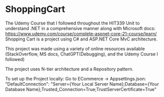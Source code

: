 # ShoppingCart
The Udemy Course that I followed throughout the HIT339 Unit to understand .NET  in a comprehensive manner along with Microsoft docs: https://www.udemy.com/course/complete-aspnet-core-21-course/learn/ 
Shopping Cart is a project using C# and ASP.NET Core MvC architecture.

This project was made using a variety of online resources available (StackOverflow, MS docs, ChatGPT(Debugging), and the Udemy Course I followed)

The project uses N-tier architecture and a Repository pattern. 

To set up the Project locally:
Go to ECommerce -> Appsettings.json:
  "DefaultConnection": "Server={Your Local Server Name};Database={Your Database Name};Trusted_Connection=True;TrustServerCertificate=True"
